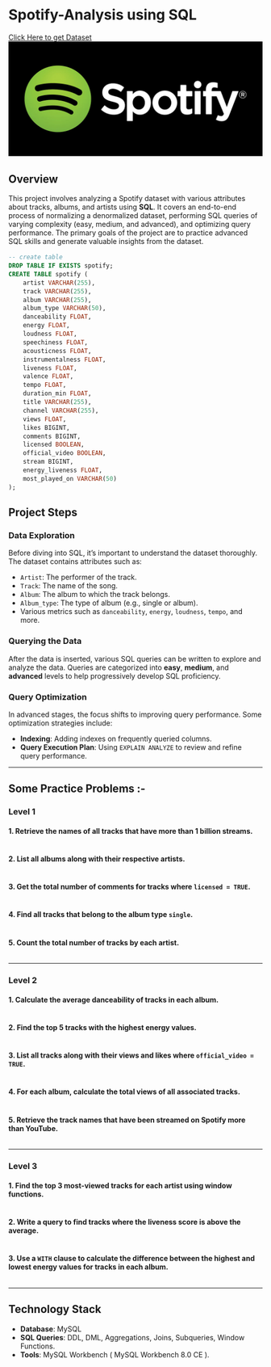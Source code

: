 # Spotify-Analysis using SQL
[Click Here to get Dataset](https://www.kaggle.com/datasets/sanjanchaudhari/spotify-dataset)
![Spotify Logo](https://github.com/nainaryan/Spotify-Analysis/blob/main/spotify_logo.jpg)

## Overview
This project involves analyzing a Spotify dataset with various attributes about tracks, albums, and artists using **SQL**. It covers an end-to-end process of normalizing a denormalized dataset, performing SQL queries of varying complexity (easy, medium, and advanced), and optimizing query performance. The primary goals of the project are to practice advanced SQL skills and generate valuable insights from the dataset.


```sql
-- create table
DROP TABLE IF EXISTS spotify;
CREATE TABLE spotify (
    artist VARCHAR(255),
    track VARCHAR(255),
    album VARCHAR(255),
    album_type VARCHAR(50),
    danceability FLOAT,
    energy FLOAT,
    loudness FLOAT,
    speechiness FLOAT,
    acousticness FLOAT,
    instrumentalness FLOAT,
    liveness FLOAT,
    valence FLOAT,
    tempo FLOAT,
    duration_min FLOAT,
    title VARCHAR(255),
    channel VARCHAR(255),
    views FLOAT,
    likes BIGINT,
    comments BIGINT,
    licensed BOOLEAN,
    official_video BOOLEAN,
    stream BIGINT,
    energy_liveness FLOAT,
    most_played_on VARCHAR(50)
);
```

## Project Steps

### Data Exploration
Before diving into SQL, it’s important to understand the dataset thoroughly. The dataset contains attributes such as:
- `Artist`: The performer of the track.
- `Track`: The name of the song.
- `Album`: The album to which the track belongs.
- `Album_type`: The type of album (e.g., single or album).
- Various metrics such as `danceability`, `energy`, `loudness`, `tempo`, and more.


### Querying the Data
After the data is inserted, various SQL queries can be written to explore and analyze the data. Queries are categorized into **easy**, **medium**, and **advanced** levels to help progressively develop SQL proficiency.

### Query Optimization
In advanced stages, the focus shifts to improving query performance. Some optimization strategies include:
- **Indexing**: Adding indexes on frequently queried columns.
- **Query Execution Plan**: Using `EXPLAIN ANALYZE` to review and refine query performance.
  
---


## Some Practice Problems :-

### Level 1 
#### 1. Retrieve the names of all tracks that have more than 1 billion streams.
```sql


```
#### 2. List all albums along with their respective artists.
```sql


```
#### 3. Get the total number of comments for tracks where `licensed = TRUE`.
```sql


```
#### 4. Find all tracks that belong to the album type `single`.
```sql


```
#### 5. Count the total number of tracks by each artist.
```sql


```

---

### Level 2 
#### 1. Calculate the average danceability of tracks in each album.
```sql


```
#### 2. Find the top 5 tracks with the highest energy values.
```sql


```
#### 3. List all tracks along with their views and likes where `official_video = TRUE`.
```sql


```
#### 4. For each album, calculate the total views of all associated tracks.
```sql


```
#### 5. Retrieve the track names that have been streamed on Spotify more than YouTube.
```sql


```

---


### Level 3
#### 1. Find the top 3 most-viewed tracks for each artist using window functions.
```sql


```
#### 2. Write a query to find tracks where the liveness score is above the average.
```sql


```
#### 3. **Use a `WITH` clause to calculate the difference between the highest and lowest energy values for tracks in each album.**
```sql


```

---

## Technology Stack
- **Database**: MySQL
- **SQL Queries**: DDL, DML, Aggregations, Joins, Subqueries, Window Functions.
- **Tools**: MySQL Workbench ( MySQL Workbench 8.0 CE ).


